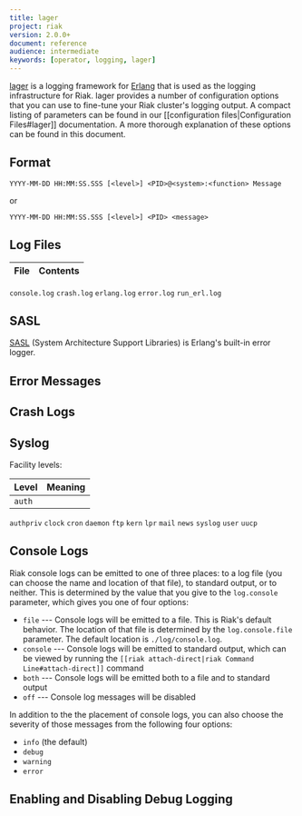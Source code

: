```yaml
---
title: lager
project: riak
version: 2.0.0+
document: reference
audience: intermediate
keywords: [operator, logging, lager]
---
```


[lager](https://github.com/basho/lager) is a logging framework for
[Erlang](http://www.erlang.org/) that is used as the logging
infrastructure for Riak. lager provides a number of configuration
options that you can use to fine-tune your Riak cluster's logging
output. A compact listing of parameters can be found in our
[[configuration files|Configuration Files#lager]] documentation. A more
thorough explanation of these options can be found in this document.

## Format

`YYYY-MM-DD HH:MM:SS.SSS [<level>] <PID>@<system>:<function> Message`

or

`YYYY-MM-DD HH:MM:SS.SSS [<level>] <PID> <message>`

## Log Files

File | Contents
:----|:--------
`console.log`
`crash.log`
`erlang.log`
`error.log`
`run_erl.log`

## SASL

[SASL](http://www.erlang.org/doc/man/sasl_app.html) (System Architecture
Support Libraries) is Erlang's built-in error logger.

## Error Messages



## Crash Logs

## Syslog

Facility levels:

Level | Meaning
:-----|:-------
`auth` |
`authpriv`
`clock`
`cron`
`daemon`
`ftp`
`kern`
`lpr`
`mail`
`news`
`syslog`
`user`
`uucp`


## Console Logs

Riak console logs can be emitted to one of three places: to a log file
(you can choose the name and location of that file), to standard output,
or to neither. This is determined by the value that you give to the
`log.console` parameter, which gives you one of four options:

* `file` --- Console logs will be emitted to a file. This is Riak's
    default behavior. The location of that file is determined by the
    `log.console.file` parameter. The default location is
    `./log/console.log`.
* `console` --- Console logs will be emitted to standard output, which
    can be viewed by running the `[[riak attach-direct|riak Command
    Line#attach-direct]]` command
* `both` --- Console logs will be emitted both to a file and to standard
    output
* `off` --- Console log messages will be disabled

In addition to the the placement of console logs, you can also choose
the severity of those messages from the following four options:

* `info` (the default)
* `debug`
* `warning`
* `error`

## Enabling and Disabling Debug Logging


